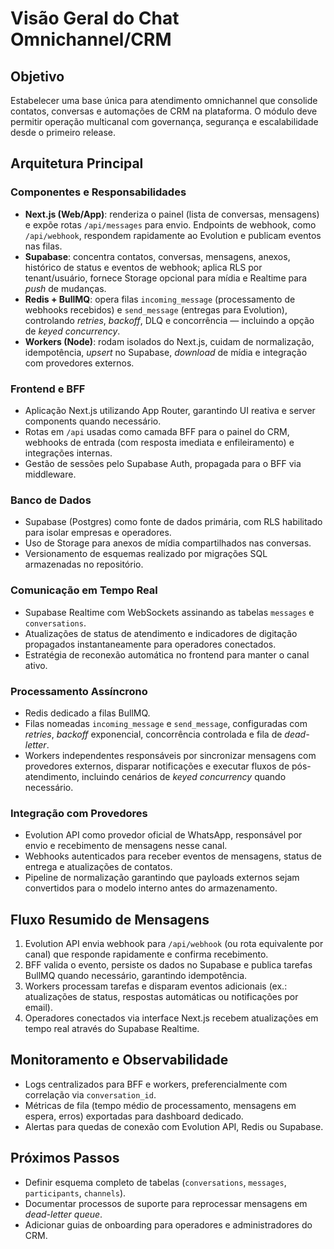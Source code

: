# Visão Geral do Chat Omnichannel/CRM

## Objetivo
Estabelecer uma base única para atendimento omnichannel que consolide contatos, conversas e automações de CRM na plataforma. O módulo deve permitir operação multicanal com governança, segurança e escalabilidade desde o primeiro release.

## Arquitetura Principal

### Componentes e Responsabilidades
- **Next.js (Web/App)**: renderiza o painel (lista de conversas, mensagens) e expõe rotas `/api/messages` para envio. Endpoints de webhook, como `/api/webhook`, respondem rapidamente ao Evolution e publicam eventos nas filas.
- **Supabase**: concentra contatos, conversas, mensagens, anexos, histórico de status e eventos de webhook; aplica RLS por tenant/usuário, fornece Storage opcional para mídia e Realtime para _push_ de mudanças.
- **Redis + BullMQ**: opera filas `incoming_message` (processamento de webhooks recebidos) e `send_message` (entregas para Evolution), controlando _retries_, _backoff_, DLQ e concorrência — incluindo a opção de _keyed concurrency_.
- **Workers (Node)**: rodam isolados do Next.js, cuidam de normalização, idempotência, _upsert_ no Supabase, _download_ de mídia e integração com provedores externos.

### Frontend e BFF
- Aplicação Next.js utilizando App Router, garantindo UI reativa e server components quando necessário.
- Rotas em `/api` usadas como camada BFF para o painel do CRM, webhooks de entrada (com resposta imediata e enfileiramento) e integrações internas.
- Gestão de sessões pelo Supabase Auth, propagada para o BFF via middleware.

### Banco de Dados
- Supabase (Postgres) como fonte de dados primária, com RLS habilitado para isolar empresas e operadores.
- Uso de Storage para anexos de mídia compartilhados nas conversas.
- Versionamento de esquemas realizado por migrações SQL armazenadas no repositório.

### Comunicação em Tempo Real
- Supabase Realtime com WebSockets assinando as tabelas `messages` e `conversations`.
- Atualizações de status de atendimento e indicadores de digitação propagados instantaneamente para operadores conectados.
- Estratégia de reconexão automática no frontend para manter o canal ativo.

### Processamento Assíncrono
- Redis dedicado a filas BullMQ.
- Filas nomeadas `incoming_message` e `send_message`, configuradas com _retries_, _backoff_ exponencial, concorrência controlada e fila de _dead-letter_.
- Workers independentes responsáveis por sincronizar mensagens com provedores externos, disparar notificações e executar fluxos de pós-atendimento, incluindo cenários de _keyed concurrency_ quando necessário.

### Integração com Provedores
- Evolution API como provedor oficial de WhatsApp, responsável por envio e recebimento de mensagens nesse canal.
- Webhooks autenticados para receber eventos de mensagens, status de entrega e atualizações de contatos.
- Pipeline de normalização garantindo que payloads externos sejam convertidos para o modelo interno antes do armazenamento.

## Fluxo Resumido de Mensagens
1. Evolution API envia webhook para `/api/webhook` (ou rota equivalente por canal) que responde rapidamente e confirma recebimento.
2. BFF valida o evento, persiste os dados no Supabase e publica tarefas BullMQ quando necessário, garantindo idempotência.
3. Workers processam tarefas e disparam eventos adicionais (ex.: atualizações de status, respostas automáticas ou notificações por email).
4. Operadores conectados via interface Next.js recebem atualizações em tempo real através do Supabase Realtime.

## Monitoramento e Observabilidade
- Logs centralizados para BFF e workers, preferencialmente com correlação via `conversation_id`.
- Métricas de fila (tempo médio de processamento, mensagens em espera, erros) exportadas para dashboard dedicado.
- Alertas para quedas de conexão com Evolution API, Redis ou Supabase.

## Próximos Passos
- Definir esquema completo de tabelas (`conversations`, `messages`, `participants`, `channels`).
- Documentar processos de suporte para reprocessar mensagens em _dead-letter queue_.
- Adicionar guias de onboarding para operadores e administradores do CRM.
